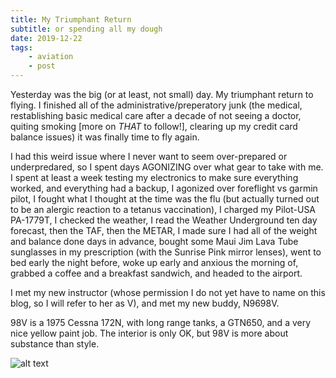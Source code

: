 ```yaml
---
title: My Triumphant Return
subtitle: or spending all my dough
date: 2019-12-22
tags: 
    - aviation
    - post
---
```

Yesterday was the big (or at least, not small) day. My triumphant return to flying. I finished all of the administrative/preperatory junk (the medical, restablishing basic medical care after a decade of not seeing a doctor, quiting smoking [more on _THAT_ to follow!], clearing up my credit card balance issues) it was finally time to fly again. 

I had this weird issue where I never want to seem over-prepared or underpredared, so I spent days AGONIZING over what gear to take with me. I spent at least a week testing my electronics to make sure everything worked, and everything had a backup, I agonized over foreflight vs garmin pilot, I fought what I thought at the time was the flu (but actually turned out to be an alergic reaction to a tetanus vaccination), I charged my Pilot-USA PA-1779T, I checked the weather, I read the Weather Underground ten day forecast, then the TAF, then the METAR, I made sure I had all of the weight and balance done days in advance, bought some Maui Jim Lava Tube sunglasses in my prescription (with the Sunrise Pink  mirror lenses), went to bed early the night before, woke up early and anxious the morning of, grabbed a coffee and a breakfast sandwich, and headed to the airport. 

I met my new instructor (whose permission I do not yet have to name on this blog, so I will refer to her as V), and met my new buddy, N9698V. 

98V is a 1975 Cessna 172N, with long range tanks, a GTN650, and a very nice yellow paint job. The interior is only OK, but 98V is more about substance than style. 

![alt text](https://alanbar.us/images/n9698v.png "My first view of 98V")

